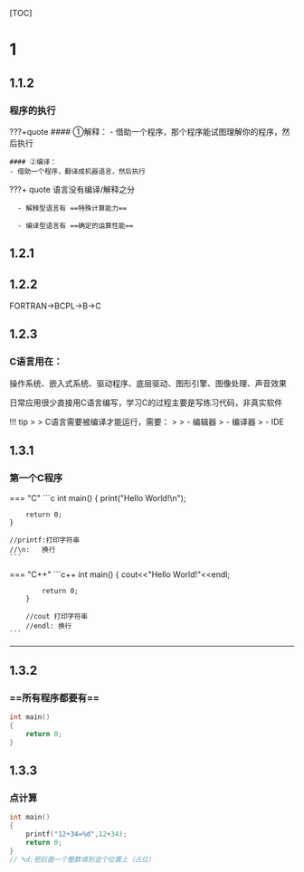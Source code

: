 

[TOC]



# 1

## 1.1.2

### 程序的执行
???+quote
    #### ①解释：
    - 借助一个程序，那个程序能试图理解你的程序，然后执行
    
    #### ②编译：
    - 借助一个程序，翻译成机器语言，然后执行

???+ quote
    语言没有编译/解释之分
    
      - 解释型语言有 ==特殊计算能力==
    
      - 编译型语言有 ==确定的运算性能==

## 1.2.1

## 1.2.2

FORTRAN→BCPL→B→C

## 1.2.3

### C语言用在：

操作系统、嵌入式系统、驱动程序、底层驱动、图形引擎、图像处理、声音效果


日常应用很少直接用C语言编写，学习C的过程主要是写练习代码，非真实软件

!!! tip
    >
    > C语言需要被编译才能运行，需要：
    >
    > - 编辑器
    >   - 编译器
    >   - IDE

## 1.3.1

### 第一个C程序
=== "C"
    ```c
    int main()
    {
        print("Hello World!\n");
        
        return 0;
    }
    
    //printf:打印字符串
    //\n: 	换行
    ```
=== "C++"
    ```c++
        int main()
        {
            cout<<"Hello World!"<<endl;
            
            return 0;
        }
        
        //cout 打印字符串
        //endl: 换行
    ```

---


## 1.3.2

### ==所有程序都要有==

```c
int main()
{
    return 0;
}
```

## 1.3.3

### 点计算

```c
int main()
{
    printf("12+34=%d",12+34);
    return 0;
}
// %d:把后面一个整数填到这个位置上（占位）
```
